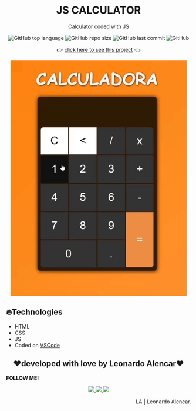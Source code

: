 <h1 align="center">JS CALCULATOR</h1>
<p align="center">Calculator coded with JS</p>

<p align="center">
  <img alt="GitHub top language" src="https://img.shields.io/github/languages/top/AlencarLeo/JS-Calculator?style=for-the-badge">
  <img alt="GitHub repo size" src="https://img.shields.io/github/repo-size/AlencarLeo/JS-Calculator?style=for-the-badge">
  <img alt="GitHub last commit" src="https://img.shields.io/github/last-commit/AlencarLeo/JS-Calculator?style=for-the-badge">
  <img alt="GitHub" src="https://img.shields.io/github/license/AlencarLeo/JS-Calculator?style=for-the-badge">
</p>

<p align="center">
  👉 <a href="https://alencarleo.github.io/JS-Calculator/">click here to see this project</a> 👈
</p>
 

<p align="center">
  <img src="/readme/demo.gif">
</p>

<h2>🔥Technologies</h2>
<ul>
  <li>HTML</li>
  <li>CSS</li>
  <li>JS</li>
  <li>Coded on <a href="https://code.visualstudio.com/">VSCode</a></li>
</ul>


<h2 align="center">❤️developed with love by Leonardo Alencar❤️</h2>
<p><b>FOLLOW ME!</b></p>

<p align="center">
  <a href="https://www.instagram.com/leonardoaprado/">
    <img src="https://img.shields.io/badge/Instagram-E4405F?style=for-the-badge&logo=instagram&logoColor=white">
  </a>
  
  <a href="https://www.linkedin.com/in/leonardo-alencar-5749aa1b0/">
    <img src="https://img.shields.io/badge/LinkedIn-0077B5?style=for-the-badge&logo=linkedin&logoColor=white">
  </a>
  
  <a href="https://github.com/AlencarLeo">
    <img src="https://img.shields.io/badge/GitHub-100000?style=for-the-badge&logo=github&logoColor=white">
  </a>
</p>

<p align="right">LA | Leonardo Alencar.</p>
